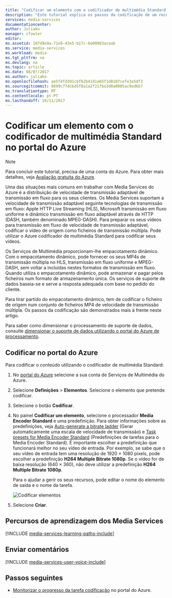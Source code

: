 ```yaml
---
title: "Codificar um elemento com o codificador de multimédia Standard no portal do Azure | Microsoft Docs"
description: "Este tutorial explica os passos da codificação de um recurso com o codificador de multimédia Standard no portal do Azure."
services: media-services
documentationcenter: 
author: Juliako
manager: cfowler
editor: 
ms.assetid: 107d9e9a-71e9-43e5-b17c-6e00983aceab
ms.service: media-services
ms.workload: media
ms.tgt_pltfrm: na
ms.devlang: na
ms.topic: article
ms.date: 08/07/2017
ms.author: juliako
ms.openlocfilehash: ae5f4fd391cbf62b41d1a65f1d8107cefe3a5df3
ms.sourcegitcommit: 6699c77dcbd5f8a1a2f21fba3d0a0005ac9ed6b7
ms.translationtype: MT
ms.contentlocale: pt-PT
ms.lasthandoff: 10/11/2017
---
```

# <a name="encode-an-asset-by-using-media-encoder-standard-in-the-azure-portal"></a>Codificar um elemento com o codificador de multimédia Standard no portal do Azure

> [!NOTE]
> Para concluir este tutorial, precisa de uma conta do Azure. Para obter mais detalhes, veja [Avaliação gratuita do Azure](https://azure.microsoft.com/pricing/free-trial/). 
> 
> 

Uma das situações mais comuns em trabalhar com Media Services do Azure é a distribuição de velocidade de transmissão adaptável de transmissão em fluxo para os seus clientes. Os Media Services suportam a velocidade de transmissão adaptável seguinte tecnologias de transmissão em fluxo: Apple HTTP Live Streaming (HLS), Microsoft transmissão em fluxo uniforme e dinâmico transmissão em fluxo adaptável através de HTTP (DASH, também denominado MPEG-DASH). Para preparar os seus vídeos para transmissão em fluxo de velocidade de transmissão adaptável, codificar o vídeo de origem como ficheiros de transmissão múltipla. Pode utilizar o Azure codificador de multimédia Standard para codificar seus vídeos.  

Os Serviços de Multimédia proporcionam-lhe empacotamento dinâmico. Com o empacotamento dinâmico, pode fornecer os seus MP4s de transmissão múltipla no HLS, transmissão em fluxo uniforme e MPEG-DASH, sem voltar a incluídas nestes formatos de transmissão em fluxo. Quando utiliza o empacotamento dinâmico, pode armazenar e pagar pelos ficheiros num formato de armazenamento única. Os serviços de suporte de dados baseia-se e serve a resposta adequada com base no pedido do cliente.

Para tirar partido do empacotamento dinâmico, tem de codificar o ficheiro de origem num conjunto de ficheiros MP4 de velocidade de transmissão múltipla. Os passos da codificação são demonstrados mais à frente neste artigo.

Para saber como dimensionar o processamento de suporte de dados, consulte [dimensionar o suporte de dados utilizando o portal do Azure de processamento](media-services-portal-scale-media-processing.md).

## <a name="encode-in-the-azure-portal"></a>Codificar no portal do Azure

Para codificar o conteúdo utilizando o codificador de multimédia Standard:

1. No [portal do Azure](https://portal.azure.com/) selecione a sua conta de Serviços de Multimédia do Azure.
2. Selecione **Definições** > **Elementos**. Selecione o elemento que pretende codificar.
3. Selecione o botão **Codificar**.
4. No painel **Codificar um elemento**, selecione o processador **Media Encoder Standard** e uma predefinição. Para obter informações sobre as predefinições, veja [Auto-generate a bitrate ladder](media-services-autogen-bitrate-ladder-with-mes.md) (Gerar automaticamente uma escala de velocidade de transmissão) e [Task presets for Media Encoder Standard](media-services-mes-presets-overview.md) (Predefinições de tarefas para o Media Encoder Standard). É importante escolher a predefinição que funcionará melhor no seu vídeo de entrada. Por exemplo, se sabe que o seu vídeo de entrada tem uma resolução de 1920 &#215; 1080 pixels, pode escolher a predefinição **H264 Multiple Bitrate 1080p**. Se o vídeo for de baixa resolução (640 &#215; 360), não deve utilizar a predefinição **H264 Multiple Bitrate 1080p**.
   
   Para o ajudar a gerir os seus recursos, pode editar o nome do elemento de saída e o nome da tarefa.
   
   ![Codificar elementos](./media/media-services-portal-vod-get-started/media-services-encode1.png)
5. Selecione **Criar**.

## <a name="media-services-learning-paths"></a>Percursos de aprendizagem dos Media Services
[!INCLUDE [media-services-learning-paths-include](../../includes/media-services-learning-paths-include.md)]

## <a name="provide-feedback"></a>Enviar comentários
[!INCLUDE [media-services-user-voice-include](../../includes/media-services-user-voice-include.md)]

## <a name="next-steps"></a>Passos seguintes
* [Monitorizar o progresso da tarefa codificação](media-services-portal-check-job-progress.md) no portal do Azure.  

